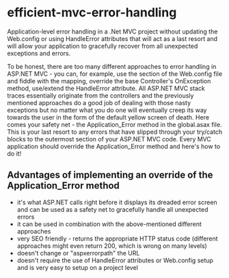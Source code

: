 # efficient-mvc-error-handling
Application-level error handling in a .Net MVC project without updating the Web.config or using HandleError attributes that will act as a last resort and will allow your application to gracefully recover from all unexpected exceptions and errors.

To be honest, there are too many different approaches to error handling in ASP.NET MVC - you can, for example, use the section of the Web.config file and fiddle with the mapping, override the base Controller's OnException method, use/extend the HandleError attribute. All ASP.NET MVC stack traces essentially originate from the controllers and the previously mentioned approaches do a good job of dealing with those nasty exceptions but no matter what you do one will eventually creep its way towards the user in the form of the default yellow screen of death. Here comes your safety net - the Application_Error method in the global.asax file. This is your last resort to any errors that have slipped through your try/catch blocks to the outermost section of your ASP.NET MVC code. Every MVC application should override the Application_Error method and here's how to do it!

## Advantages of implementing an override of the Application_Error method

  * it's what ASP.NET calls right before it displays its dreaded error screen and can be used as a safety net to gracefully handle all unexpected errors
  * it can be used in combination with the above-mentioned different approaches
  * very SEO friendly - returns the appropriate HTTP status code (different approaches might even return 200, which is wrong on many levels)
  * doesn't change or "aspxerrorpath" the URL
  * doesn't require the use of HandleError attributes or Web.config setup and is very easy to setup on a project level
